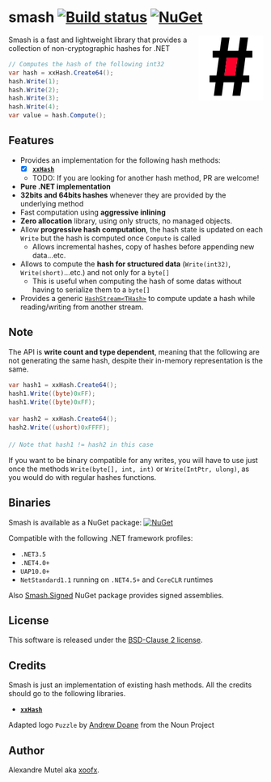 # smash [![Build status](https://ci.appveyor.com/api/projects/status/1dr6gc2jigpgai0v?svg=true)](https://ci.appveyor.com/project/xoofx/smash)   [![NuGet](https://img.shields.io/nuget/v/Smash.svg)](https://www.nuget.org/packages/Smash/)

<img align="right" width="128px" height="128px" src="img/smash.png">

Smash is a fast and lightweight library that provides a collection of non-cryptographic hashes for .NET

```C#
// Computes the hash of the following int32
var hash = xxHash.Create64();
hash.Write(1);
hash.Write(2);
hash.Write(3);
hash.Write(4);
var value = hash.Compute();
```

## Features

- Provides an implementation for the following hash methods:
  - [X] [**`xxHash`**](https://github.com/Cyan4973/xxHash)
  - TODO: If you are looking for another hash method, PR are welcome!
- **Pure .NET implementation**
- **32bits and 64bits hashes** whenever they are provided by the underlying method
- Fast computation using **aggressive inlining**
- **Zero allocation** library, using only structs, no managed objects.
- Allow **progressive hash computation**, the hash state is updated on each `Write` but the hash is computed once `Compute` is called
  - Allows incremental hashes, copy of hashes before appending new data...etc.
- Allows to compute the **hash for structured data** (`Write(int32)`, `Write(short)`...etc.) and not only for a `byte[]`
  - This is useful when computing the hash of some datas without having to serialize them to a `byte[]`
- Provides a generic [`HashStream<THash>`](src/Smash/HashStream.cs) to compute update a hash while reading/writing from another stream.

## Note

The API is **write count and type dependent**, meaning that the following are not generating the same hash, despite their in-memory representation is the same.

```C#
var hash1 = xxHash.Create64();
hash1.Write((byte)0xFF);
hash1.Write((byte)0xFF);

var hash2 = xxHash.Create64();
hash2.Write((ushort)0xFFFF);

// Note that hash1 != hash2 in this case
```

If you want to be binary compatible for any writes, you will have to use just once the methods `Write(byte[], int, int)` or `Write(IntPtr, ulong)`, as you would do with regular hashes functions.

## Binaries

Smash is available as a NuGet package: [![NuGet](https://img.shields.io/nuget/v/Smash.svg)](https://www.nuget.org/packages/Smash/)

Compatible with the following .NET framework profiles:

- `.NET3.5`
- `.NET4.0+`
- `UAP10.0+`
- `NetStandard1.1` running on `.NET4.5+` and `CoreCLR` runtimes

Also [Smash.Signed](https://www.nuget.org/packages/Smash.Signed/) NuGet package provides signed assemblies.

## License

This software is released under the [BSD-Clause 2 license](http://opensource.org/licenses/BSD-2-Clause). 

## Credits

Smash is just an implementation of existing hash methods. All the credits should go to the following libraries.

* [**`xxHash`**](https://github.com/Cyan4973/xxHash)

Adapted logo `Puzzle` by [Andrew Doane](https://thenounproject.com/andydoane/) from the Noun Project

## Author

Alexandre Mutel aka [xoofx](http://xoofx.com).
